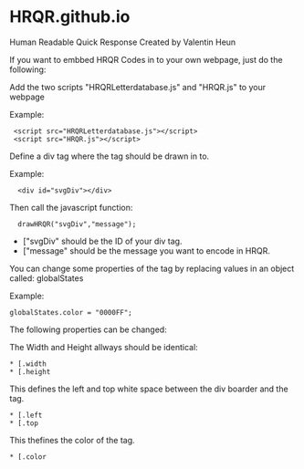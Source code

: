 # HRQR.github.io
Human Readable Quick Response Created by Valentin Heun


If you want to embbed HRQR Codes in to your own webpage, just do the following:

Add the two scripts "HRQRLetterdatabase.js" and "HRQR.js" to your webpage 

Example:
```
 <script src="HRQRLetterdatabase.js"></script>
 <script src="HRQR.js"></script> 
```
 
Define a div tag where the tag should be drawn in to.
 
Example:
```
  <div id="svgDiv"></div>
```
  
Then call the javascript function:
```  
  drawHRQR("svgDiv","message");
```   

* ["svgDiv" should be the ID of your div tag.
* ["message" should be the message you want to encode in HRQR.
   

You can change some properties of the tag by replacing values in an object called: globalStates 
   
Example:
```
globalStates.color = "0000FF";
```

The following properties can be changed:

The Width and Height allways should be identical:
```
* [.width
* [.height
```

This defines the left and top white space between the div boarder and the tag.
```
* [.left
* [.top
```

This thefines the color of the tag.
```
* [.color
```